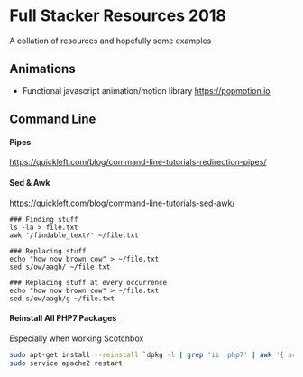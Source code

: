 # Full Stacker Resources 2018
A collation of resources and hopefully some examples

## Animations

* Functional javascript animation/motion library
https://popmotion.io

## Command Line

#### Pipes
https://quickleft.com/blog/command-line-tutorials-redirection-pipes/

#### Sed & Awk
https://quickleft.com/blog/command-line-tutorials-sed-awk/

```shell
### Finding stuff
ls -la > file.txt
awk '/findable_text/' ~/file.txt

### Replacing stuff
echo "how now brown cow" > ~/file.txt
sed s/ow/aagh/ ~/file.txt

### Replacing stuff at every occurrence
echo "how now brown cow" > ~/file.txt
sed s/ow/aagh/g ~/file.txt
```

#### Reinstall All PHP7 Packages
Especially when working Scotchbox

```bash
sudo apt-get install --reinstall `dpkg -l | grep 'ii  php7' | awk '{ printf($2" "); next}'`
sudo service apache2 restart
```
